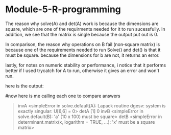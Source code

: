# Module-5-R-programming

The reason why solve(A) and det(A) work is because the dimensions are square, which are one of the requirments needed for it to run sucessfully. In addition,
we see that the matrix is single because the output put out is 0.

In comparison, the reason why operations on B fail (non‑square matrix) is because one of the requirements needed to run Solve() and det() is that it must be square.
because the dimensions for b are not, it returns an error.

lastly, for notes on numeric stability or performance, i notice that it performs better if I used trycatch for A to run, otherwise it gives an error and won't run.

here is the output:

#now here is me calling each one to compare answers
> invA
<simpleError in solve.default(A): Lapack routine dgesv: system is exactly singular: U[6,6] = 0>
> detA
[1] 0
> invB
<simpleError in solve.default(B): 'a' (10 x 100) must be square>
> detB
<simpleError in determinant.matrix(x, logarithm = TRUE, ...): 'x' must be a square matrix>
